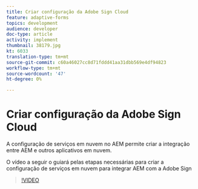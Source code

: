 ```yaml
---
title: Criar configuração da Adobe Sign Cloud
feature: adaptive-forms
topics: development
audience: developer
doc-type: article
activity: implement
thumbnail: 38179.jpg
kt: 6033
translation-type: tm+mt
source-git-commit: c60a46027cc8d71fddd41aa31dbb569e4df94823
workflow-type: tm+mt
source-wordcount: '47'
ht-degree: 0%

---
```


# Criar configuração da Adobe Sign Cloud

A configuração de serviços em nuvem no AEM permite criar a integração entre AEM e outros aplicativos em nuvem.

O vídeo a seguir o guiará pelas etapas necessárias para criar a configuração de serviços em nuvem para integrar AEM com a Adobe Sign

>[!VIDEO](https://video.tv.adobe.com/v/38179/?quality=9&learn=on)